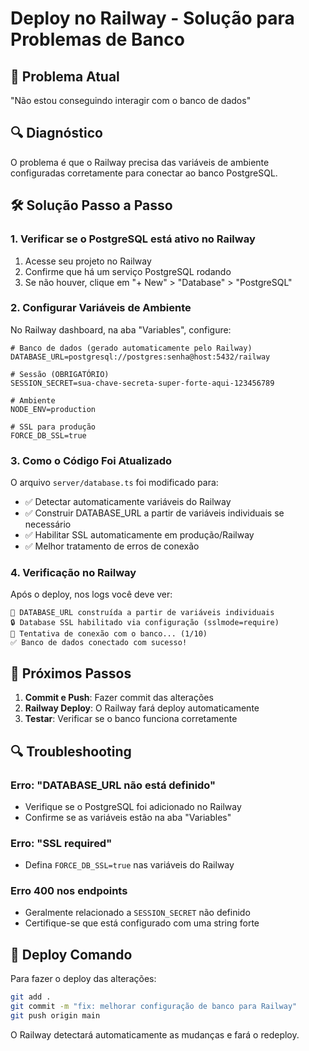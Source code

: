 # Deploy no Railway - Solução para Problemas de Banco

## 🎯 Problema Atual
"Não estou conseguindo interagir com o banco de dados"

## 🔍 Diagnóstico
O problema é que o Railway precisa das variáveis de ambiente configuradas corretamente para conectar ao banco PostgreSQL.

## 🛠️ Solução Passo a Passo

### 1. Verificar se o PostgreSQL está ativo no Railway
1. Acesse seu projeto no Railway
2. Confirme que há um serviço PostgreSQL rodando
3. Se não houver, clique em "+ New" > "Database" > "PostgreSQL"

### 2. Configurar Variáveis de Ambiente
No Railway dashboard, na aba "Variables", configure:

```env
# Banco de dados (gerado automaticamente pelo Railway)
DATABASE_URL=postgresql://postgres:senha@host:5432/railway

# Sessão (OBRIGATÓRIO)
SESSION_SECRET=sua-chave-secreta-super-forte-aqui-123456789

# Ambiente
NODE_ENV=production

# SSL para produção
FORCE_DB_SSL=true
```

### 3. Como o Código Foi Atualizado
O arquivo `server/database.ts` foi modificado para:
- ✅ Detectar automaticamente variáveis do Railway
- ✅ Construir DATABASE_URL a partir de variáveis individuais se necessário
- ✅ Habilitar SSL automaticamente em produção/Railway
- ✅ Melhor tratamento de erros de conexão

### 4. Verificação no Railway
Após o deploy, nos logs você deve ver:
```
🔧 DATABASE_URL construída a partir de variáveis individuais
🔒 Database SSL habilitado via configuração (sslmode=require)
🔄 Tentativa de conexão com o banco... (1/10)
✅ Banco de dados conectado com sucesso!
```

## 🚪 Próximos Passos

1. **Commit e Push**: Fazer commit das alterações
2. **Railway Deploy**: O Railway fará deploy automaticamente
3. **Testar**: Verificar se o banco funciona corretamente

## 🔍 Troubleshooting

### Erro: "DATABASE_URL não está definido"
- Verifique se o PostgreSQL foi adicionado no Railway
- Confirme se as variáveis estão na aba "Variables"

### Erro: "SSL required"
- Defina `FORCE_DB_SSL=true` nas variáveis do Railway

### Erro 400 nos endpoints
- Geralmente relacionado a `SESSION_SECRET` não definido
- Certifique-se que está configurado com uma string forte

## 🚀 Deploy Comando

Para fazer o deploy das alterações:

```bash
git add .
git commit -m "fix: melhorar configuração de banco para Railway"
git push origin main
```

O Railway detectará automaticamente as mudanças e fará o redeploy.